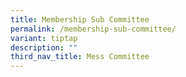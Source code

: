 ```yaml
---
title: Membership Sub Committee
permalink: /membership-sub-committee/
variant: tiptap
description: ""
third_nav_title: Mess Committee
---
```

